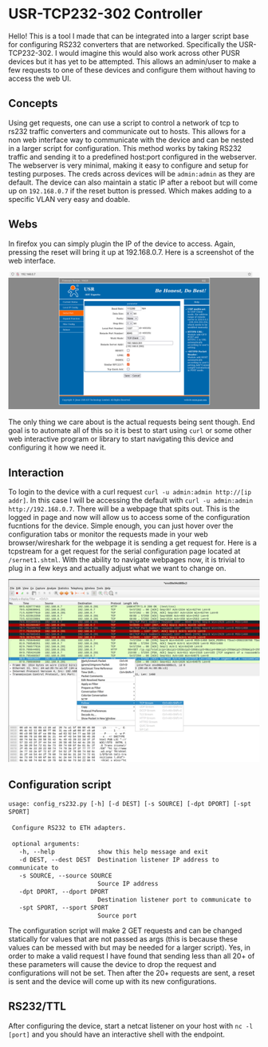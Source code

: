 # USR-TCP232-302 Controller

Hello! This is a tool I made that can be integrated into a larger script base for configuring RS232 converters that are networked. Specifically the USR-TCP232-302. I would imagine this would also work across other PUSR devices but it has yet to be attempted. This allows an admin/user to make a few requests to one of these devices and configure them without having to access the web UI. 

## Concepts

Using get requests, one can use a script to control a network of tcp to rs232 traffic converters and communicate out to hosts. This allows for a non web interface way to communicate with the device and can be nested in a larger script for configuration. This method works by taking RS232 traffic and sending it to a predefined host:port configured in the webserver. The webserver is very minimal, making it easy to configure and setup for testing purposes. The creds across devices will be `admin:admin` as they are default. The device can also maintain a static IP after a reboot but will come up on `192.168.0.7` if the reset button is pressed. Which makes adding to a specific VLAN very easy and doable. 

## Webs

In firefox you can simply plugin the IP of the device to access. Again, pressing the reset will bring it up at 192.168.0.7. Here is a screenshot of the web interface. 

![web](/images/WebInterface.png)

The only thing we care about is the actual requests being sent though. End goal is to automate all of this so it is best to start using `curl` or some other web interactive program or library to start navigating this device and configuring it how we need it. 

## Interaction

To login to the device with a curl request `curl -u admin:admin http://[ip addr]`. In this case I will be accessing the default with `curl -u admin:admin http://192.168.0.7`. There will be a webpage that spits out. This is the logged in page and now will allow us to access some of the configuration fucntions for the device. Simple enough, you can just hover over the configuration tabs or monitor the requests made in your web browser/wireshark for the webpage it is sending a get request for. Here is a tcpstream for a get request for the serial configuration page located at `/sernet1.shtml`. With the ability to navigate webpages now, it is trivial to plug in a few keys and actually adjust what we want to change on. 

![serial](/images/Wireshark.png)

## Configuration script

``` 
usage: config_rs232.py [-h] [-d DEST] [-s SOURCE] [-dpt DPORT] [-spt SPORT]
 
 Configure RS232 to ETH adapters.
 
 optional arguments:
   -h, --help            show this help message and exit
   -d DEST, --dest DEST  Destination listener IP address to communicate to
   -s SOURCE, --source SOURCE
                         Source IP address
   -dpt DPORT, --dport DPORT
                         Destination listener port to communicate to
   -spt SPORT, --sport SPORT
                         Source port
```
                         
The configuration script will make 2 GET requests and can be changed statically for values that are not passed as args (this is because these values can be messed with but may be needed for a larger script). Yes, in order to make a valid request I have found that sending less than all 20+ of these parameters will cause the device to drop the request and configurations will not be set. Then after the 20+ requests are sent, a reset is sent and the device will come up with its new configurations. 

## RS232/TTL

After configuring the device, start a netcat listener on your host with `nc -l [port]` and you should have an interactive shell with the endpoint. 


